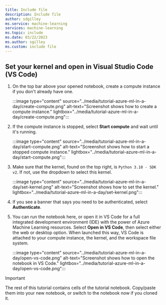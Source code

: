```yaml
---
title: Include file
description: Include file
author: sdgilley
ms.service: machine-learning
services: machine-learning
ms.topic: include
ms.date: 03/22/2023
ms.author: sgilley
ms.custom: include file
---
```


## Set your kernel and open in Visual Studio Code (VS Code)

1. On the top bar above your opened notebook, create a compute instance if you don't already have one.

    :::image type="content" source="../media/tutorial-azure-ml-in-a-day/create-compute.png" alt-text="Screenshot shows how to create a compute instance." lightbox="../media/tutorial-azure-ml-in-a-day/create-compute.png":::

1. If the compute instance is stopped, select **Start compute** and wait until it's running.

    :::image type="content" source="../media/tutorial-azure-ml-in-a-day/start-compute.png" alt-text="Screenshot shows how to start a stopped compute instance." lightbox="../media/tutorial-azure-ml-in-a-day/start-compute.png":::

1. Make sure that the kernel, found on the top right, is `Python 3.10 - SDK v2`. If not, use the dropdown to select this kernel.

    :::image type="content" source="../media/tutorial-azure-ml-in-a-day/set-kernel.png" alt-text="Screenshot shows how to set the kernel." lightbox="../media/tutorial-azure-ml-in-a-day/set-kernel.png":::

1. If you see a banner that says you need to be authenticated, select **Authenticate**.

1. You can run the notebook here, or open it in VS Code for a full integrated development environment (IDE) with the power of Azure Machine Learning resources. Select **Open in VS Code**, then select either the web or desktop option.  When launched this way, VS Code is attached to your compute instance, the kernel, and the workspace file system.

    :::image type="content" source="../media/tutorial-azure-ml-in-a-day/open-vs-code.png" alt-text="Screenshot shows how to open the notebook in VS Code." lightbox="../media/tutorial-azure-ml-in-a-day/open-vs-code.png":::

> [!Important]
> The rest of this tutorial contains cells of the tutorial notebook. Copy/paste them into your new notebook, or switch to the notebook now if you cloned it.